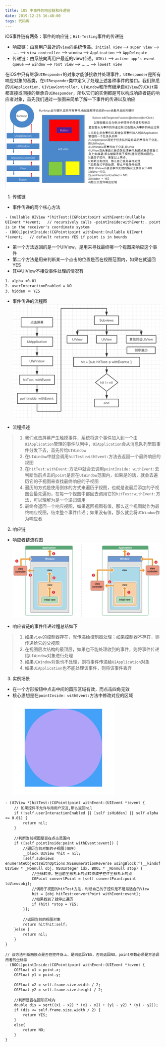```yaml
---
title: iOS 中事件的响应链和传递链
date: 2019-12-25 16:48:00
tags: 代码库
---
```


iOS事件链有两条：事件的响应链；`Hit-Testing`事件的传递链
* 响应链：由离用户最近的`view`向系统传递。`initial view` –> `super view` –> ..... –> `view controller` –> `window` –> `Application` –> `AppDelegate`
* 传递链：由系统向离用户最近的view传递。`UIKit` –> `active app's event queue` –> `window` –> `root view` –> ...... –> `lowest view` 

在iOS中只有继承`UIResponder`的对象才能够接收并处理事件，`UIResponder`是所有响应对象的基类，在`UIResponder`类中定义了处理上述各种事件的接口。我们熟悉的`UIApplication、UIViewController、UIWindow`和所有继承自`UIView`的`UIKit`类都直接或间接的继承自`UIResponder`，所以它们的实例都是可以构成响应者链的响应者对象，首先我们通过一张图来简单了解一下事件的传递以及响应
![](https://raw.githubusercontent.com/Gsl201600/PicGoImg/master/img/2019.12.25.01.png)

1. 传递链
* 事件传递的两个核心方法
```
- (nullable UIView *)hitTest:(CGPoint)point withEvent:(nullable UIEvent *)event;   // recursively calls -pointInside:withEvent:. point is in the receiver's coordinate system
- (BOOL)pointInside:(CGPoint)point withEvent:(nullable UIEvent *)event;   // default returns YES if point is in bounds
```
* 第一个方法返回的是一个UIView，是用来寻找最终哪一个视图来响应这个事件
* 第二个方法是用来判断某一个点击的位置是否在视图范围内，如果在就返回YES
* 其中UIView不接受事件处理的情况有
```
1. alpha <0.01
2. userInteractionEnabled = NO
3. hidden ＝ YES
```
* 事件传递的流程图
![](https://raw.githubusercontent.com/Gsl201600/PicGoImg/master/img/2019.12.25.02.png)

* 流程描述
> 1. 我们点击屏幕产生触摸事件，系统将这个事件加入到一个由`UIApplication`管理的事件队列中，`UIApplication`会从消息队列里取事件分发下去，首先传给`UIWindow`
> 2. 在`UIWindow`中就会调用`hitTest:withEvent:`方法去返回一个最终响应的视图
> 3. 在`hitTest:withEvent:`方法中就会去调用`pointInside: withEvent:`去判断当前点击的`point`是否在`UIWindow`范围内，如果是的话，就会去遍历它的子视图来查找最终响应的子视图
> 4. 遍历的方式是使用倒序的方式来遍历子视图，也就是说最后添加的子视图会最先遍历，在每一个视图中都回去调用它的`hitTest:withEvent:`方法，可以理解为是一个递归调用
> 5. 最终会返回一个响应视图，如果返回视图有值，那么这个视图就作为最终响应视图，结束整个事件传递；如果没有值，那么就会将`UIWindow`作为响应者

2. 响应链
* 响应者链流程图
![](https://raw.githubusercontent.com/Gsl201600/PicGoImg/master/img/2019.12.25.03.png)

* 响应者链的事件传递过程总结如下
> 1. 如果`view`的控制器存在，就传递给控制器处理；如果控制器不存在，则传递给它的父视图
> 2. 在视图层次结构的最顶层，如果也不能处理收到的事件，则将事件传递给`UIWindow`对象进行处理
> 3. 如果`UIWindow`对象也不处理，则将事件传递给`UIApplication`对象
> 4. 如果`UIApplication`也不能处理该事件，则将该事件丢弃

3. 实例场景
* 在一个方形按钮中点击中间的圆形区域有效，而点击四角无效
* 核心思想是在`pointInside: withEvent:`方法中修改对应的区域
![](https://raw.githubusercontent.com/Gsl201600/PicGoImg/master/img/2019.12.25.04.png)

```
- (UIView *)hitTest:(CGPoint)point withEvent:(UIEvent *)event {
    // 如果控件不允许与用用户交互,那么返回nil
    if (!self.userInteractionEnabled || [self isHidden] || self.alpha <= 0.01) {
        return nil;
    }

    //判断当前视图是否在点击范围内
    if ([self pointInside:point withEvent:event]) {
        //遍历当前对象的子视图(倒序)
        __block UIView *hit = nil;
        [self.subviews enumerateObjectsWithOptions:NSEnumerationReverse usingBlock:^(__kindof UIView * _Nonnull obj, NSUInteger idx, BOOL * _Nonnull stop) {
            //坐标转换，把当前坐标系上的点转换成子控件坐标系上的点
            CGPoint convertPoint = [self convertPoint:point toView:obj];
            //调用子视图的hitTest方法，判断自己的子控件是不是最适合的View
            hit = [obj hitTest:convertPoint withEvent:event];
            //如果找到了就停止遍历
            if (hit) *stop = YES;
        }];

        //返回当前的视图对象
        return hit?hit:self;
    }else {
        return nil;
    }
}

// 该方法判断触摸点是否在控件身上，是则返回YES，否则返回NO，point参数必须是方法调用者的坐标系
- (BOOL)pointInside:(CGPoint)point withEvent:(UIEvent *)event {   
    CGFloat x1 = point.x;
    CGFloat y1 = point.y;
    
    CGFloat x2 = self.frame.size.width / 2;
    CGFloat y2 = self.frame.size.height / 2;
    
    //判断是否在圆形区域内
    double dis = sqrt((x1 - x2) * (x1 - x2) + (y1 - y2) * (y1 - y2));
    if (dis <= self.frame.size.width / 2) {
        return YES;
    }
    else{
        return NO;
    }
}
```
